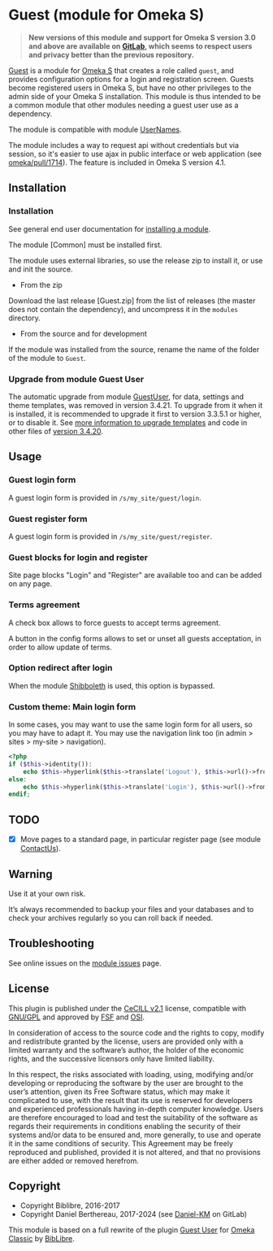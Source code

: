 Guest (module for Omeka S)
==========================

> __New versions of this module and support for Omeka S version 3.0 and above
> are available on [GitLab], which seems to respect users and privacy better
> than the previous repository.__

[Guest] is a module for [Omeka S] that creates a role called `guest`, and
provides configuration options for a login and registration screen. Guests
become registered users in Omeka S, but have no other privileges to the admin
side of your Omeka S installation. This module is thus intended to be a common
module that other modules needing a guest user use as a dependency.

The module is compatible with module [UserNames].

The module includes a way to request api without credentials but via session, so
it's easier to use ajax in public interface or web application (see [omeka/pull/1714]).
The feature is included in Omeka S version 4.1.


Installation
------------

### Installation

See general end user documentation for [installing a module].

The module [Common] must be installed first.

The module uses external libraries, so use the release zip to install it, or
use and init the source.

* From the zip

Download the last release [Guest.zip] from the list of releases (the master does
not contain the dependency), and uncompress it in the `modules` directory.

* From the source and for development

If the module was installed from the source, rename the name of the folder of
the module to `Guest`.

### Upgrade from module Guest User

The automatic upgrade from module [GuestUser], for data, settings and theme
templates, was removed in version 3.4.21. To upgrade from it when it is
installed, it is recommended to upgrade it first to version 3.3.5.1 or higher,
or to disable it. See [more information to upgrade templates] and code in other
files of [version 3.4.20].


Usage
-----

### Guest login form

A guest login form is provided in `/s/my_site/guest/login`.

### Guest register form

A guest login form is provided in `/s/my_site/guest/register`.

### Guest blocks for login and register

Site page blocks "Login" and "Register" are available too and can be added on any page.

### Terms agreement

A check box allows to force guests to accept terms agreement.

A button in the config forms allows to set or unset all guests acceptation,
in order to allow update of terms.

### Option redirect after login

When the module [Shibboleth] is used, this option is bypassed.

### Custom theme: Main login form

In some cases, you may want to use the same login form for all users, so you may
have to adapt it. You may use the navigation link too (in admin > sites > my-site > navigation).

```php
<?php
if ($this->identity()):
    echo $this->hyperlink($this->translate('Logout'), $this->url()->fromRoute('site/guest/guest', ['site-slug' => $site->slug(), 'action' => 'logout']), ['class' => 'logout']);
else:
    echo $this->hyperlink($this->translate('Login'), $this->url()->fromRoute('site/guest/anonymous', ['site-slug' => $site->slug(), 'action' => 'login']), ['class' => 'login']);
endif;
```


TODO
----

- [x] Move pages to a standard page, in particular register page (see module [ContactUs]).


Warning
-------

Use it at your own risk.

It’s always recommended to backup your files and your databases and to check
your archives regularly so you can roll back if needed.


Troubleshooting
---------------

See online issues on the [module issues] page.


License
-------

This plugin is published under the [CeCILL v2.1] license, compatible with
[GNU/GPL] and approved by [FSF] and [OSI].

In consideration of access to the source code and the rights to copy, modify and
redistribute granted by the license, users are provided only with a limited
warranty and the software’s author, the holder of the economic rights, and the
successive licensors only have limited liability.

In this respect, the risks associated with loading, using, modifying and/or
developing or reproducing the software by the user are brought to the user’s
attention, given its Free Software status, which may make it complicated to use,
with the result that its use is reserved for developers and experienced
professionals having in-depth computer knowledge. Users are therefore encouraged
to load and test the suitability of the software as regards their requirements
in conditions enabling the security of their systems and/or data to be ensured
and, more generally, to use and operate it in the same conditions of security.
This Agreement may be freely reproduced and published, provided it is not
altered, and that no provisions are either added or removed herefrom.


Copyright
---------

* Copyright Biblibre, 2016-2017
* Copyright Daniel Berthereau, 2017-2024 (see [Daniel-KM] on GitLab)

This module is based on a full rewrite of the plugin [Guest User] for [Omeka Classic]
by [BibLibre].


[Guest]: https://gitlab.com/Daniel-KM/Omeka-S-module-Guest
[Guest User]: https://gitlab.com/omeka/plugin-GuestUser
[Omeka S]: https://www.omeka.org/s
[GitLab]: https://gitlab.com/Daniel-KM/Omeka-S-module-Guest
[UserNames]: https://github.com/ManOnDaMoon/omeka-s-module-UserNames
[omeka/pull/1714]: https://github.com/omeka/omeka-s/pull/1714
[ContactUs]: https://gitlab.com/Daniel-KM/Omeka-S-module-ContactUs
[Shibboleth]: https://gitlab.com/Daniel-KM/Omeka-S-module-Shibboleth
[more information to upgrade templates]: https://gitlab.com/Daniel-KM/Omeka-S-module-Guest/-/blob/9964d30a65505975c4dd1af42eccbc001a02a4b9/Upgrade_from_GuestUser.md
[version 3.4.20]: https://gitlab.com/Daniel-KM/Omeka-S-module-Guest/-/tree/3.4.20
[installing a module]: https://omeka.org/s/docs/user-manual/modules/#installing-modules
[modules/Guest/data/scripts/convert_guest_user_templates.sh]: https://gitlab.com/Daniel-KM/Omeka-S-module-Guest/blob/master/data/scripts/convert_guest_user_templates.sh
[module issues]: https://gitlab.com/Daniel-KM/Omeka-S-module-Guest/-/issues
[CeCILL v2.1]: https://www.cecill.info/licences/Licence_CeCILL_V2.1-en.html
[GNU/GPL]: https://www.gnu.org/licenses/gpl-3.0.html
[FSF]: https://www.fsf.org
[OSI]: http://opensource.org
[GuestUser]: https://github.com/biblibre/omeka-s-module-GuestUser
[Omeka Classic]: https://omeka.org
[BibLibre]: https://github.com/biblibre
[GitLab]: https://gitlab.com/Daniel-KM
[Daniel-KM]: https://gitlab.com/Daniel-KM "Daniel Berthereau"

